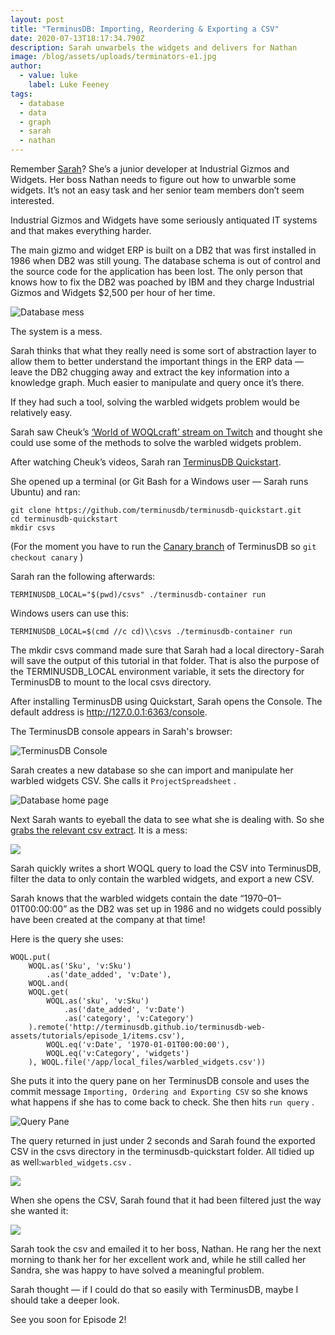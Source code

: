```yaml
---
layout: post
title: "TerminusDB: Importing, Reordering & Exporting a CSV"
date: 2020-07-13T18:17:34.790Z
description: Sarah unwarbels the widgets and delivers for Nathan
image: /blog/assets/uploads/terminators-e1.jpg
author:
  - value: luke
    label: Luke Feeney
tags:
  - database
  - data
  - graph
  - sarah
  - nathan
---
```

Remember [Sarah](https://youtu.be/xseqLEMF7YQ)? She’s a junior developer at Industrial Gizmos and Widgets. Her boss Nathan needs to figure out how to unwarble some widgets. It’s not an easy task and her senior team members don’t seem interested.

Industrial Gizmos and Widgets have some seriously antiquated IT systems and that makes everything harder.

The main gizmo and widget ERP is built on a DB2 that was first installed in 1986 when DB2 was still young. The database schema is out of control and the source code for the application has been lost. The only person that knows how to fix the DB2 was poached by IBM and they charge Industrial Gizmos and Widgets $2,500 per hour of her time.

![Database mess](/blog/assets/uploads/0-y0pbrnz9kyjcbz64.png)

The system is a mess.

Sarah thinks that what they really need is some sort of abstraction layer to allow them to better understand the important things in the ERP data — leave the DB2 chugging away and extract the key information into a knowledge graph. Much easier to manipulate and query once it’s there.

If they had such a tool, solving the warbled widgets problem would be relatively easy.

Sarah saw Cheuk’s [‘World of WOQLcraft’ stream on Twitch](https://www.twitch.tv/videos/578697754) and thought she could use some of the methods to solve the warbled widgets problem.

After watching Cheuk’s videos, Sarah ran [TerminusDB Quickstart](https://github.com/terminusdb/terminusdb-quickstart).

She opened up a terminal (or Git Bash for a Windows user — Sarah runs Ubuntu) and ran:

```git
git clone https://github.com/terminusdb/terminusdb-quickstart.git
cd terminusdb-quickstart
mkdir csvs
```

(For the moment you have to run the [Canary branch](https://martinfowler.com/bliki/CanaryRelease.html) of TerminusDB so `git checkout canary` )

Sarah ran the following afterwards:

`TERMINUSDB_LOCAL="$(pwd)/csvs" ./terminusdb-container run`

Windows users can use this:

`TERMINUSDB_LOCAL=$(cmd //c cd)\\csvs ./terminusdb-container run`

The mkdir csvs command made sure that Sarah had a local directory - Sarah will save the output of this tutorial in that folder. That is also the purpose of the TERMINUSDB_LOCAL environment variable, it sets the directory for TerminusDB to mount to the local csvs directory.

After installing TerminusDB using Quickstart, Sarah opens the Console. The default address is http://127.0.0.1:6363/console.

The TerminusDB console appears in Sarah's browser:

![TerminusDB Console](/blog/assets/uploads/1-xwodx4vjqd2rfhjy4s6vyw.png)

Sarah creates a new database so she can import and manipulate her warbled widgets CSV. She calls it `ProjectSpreadsheet` .

![Database home page](/blog/assets/uploads/capture.jpg)

Next Sarah wants to eyeball the data to see what she is dealing with. So she [grabs the relevant csv extract](http://terminusdb.github.io/terminusdb-web-assets/tutorials/episode_1/items.csv). It is a mess:

![](/blog/assets/uploads/1-afcu7rbzqti3mf6b_4vbyq.png)

Sarah quickly writes a short WOQL query to load the CSV into TerminusDB, filter the data to only contain the warbled widgets, and export a new CSV.

Sarah knows that the warbled widgets contain the date “1970–01–01T00:00:00” as the DB2 was set up in 1986 and no widgets could possibly have been created at the company at that time!

Here is the query she uses:

```
WOQL.put(
    WOQL.as('Sku', 'v:Sku')
        .as('date_added', 'v:Date'),
    WOQL.and(
    WOQL.get(
        WOQL.as('sku', 'v:Sku')
            .as('date_added', 'v:Date')
            .as('category', 'v:Category')
    ).remote('http://terminusdb.github.io/terminusdb-web-assets/tutorials/episode_1/items.csv'),
        WOQL.eq('v:Date', '1970-01-01T00:00:00'),
        WOQL.eq('v:Category', 'widgets')
    ), WOQL.file('/app/local_files/warbled_widgets.csv'))
```

She puts it into the query pane on her TerminusDB console and uses the commit message `Importing, Ordering and Exporting CSV` so she knows what happens if she has to come back to check. She then hits `run query` .

![Query Pane](/blog/assets/uploads/1-x78t8j595bj3vwtenc5ccg.png)

The query returned in just under 2 seconds and Sarah found the exported CSV in the csvs directory in the terminusdb-quickstart folder. All tidied up as well:`warbled_widgets.csv` .

![](/blog/assets/uploads/1-_mlemhvuwa4s9zz5spzqga.png)

When she opens the CSV, Sarah found that it had been filtered just the way she wanted it:

![](/blog/assets/uploads/1-siz8rg_72p-ud0fboiqzmq.png)

Sarah took the csv and emailed it to her boss, Nathan. He rang her the next morning to thank her for her excellent work and, while he still called her Sandra, she was happy to have solved a meaningful problem.

Sarah thought — if I could do that so easily with TerminusDB, maybe I should take a deeper look.

See you soon for Episode 2!